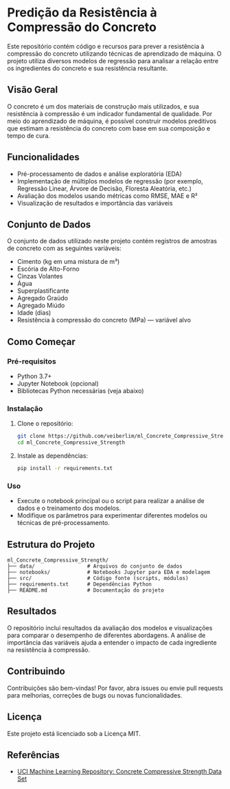 # Predição da Resistência à Compressão do Concreto

Este repositório contém código e recursos para prever a resistência à compressão do concreto utilizando técnicas de aprendizado de máquina. O projeto utiliza diversos modelos de regressão para analisar a relação entre os ingredientes do concreto e sua resistência resultante.

## Visão Geral

O concreto é um dos materiais de construção mais utilizados, e sua resistência à compressão é um indicador fundamental de qualidade. Por meio do aprendizado de máquina, é possível construir modelos preditivos que estimam a resistência do concreto com base em sua composição e tempo de cura.

## Funcionalidades

- Pré-processamento de dados e análise exploratória (EDA)
- Implementação de múltiplos modelos de regressão (por exemplo, Regressão Linear, Árvore de Decisão, Floresta Aleatória, etc.)
- Avaliação dos modelos usando métricas como RMSE, MAE e R²
- Visualização de resultados e importância das variáveis

## Conjunto de Dados

O conjunto de dados utilizado neste projeto contém registros de amostras de concreto com as seguintes variáveis:
- Cimento (kg em uma mistura de m³)
- Escória de Alto-Forno
- Cinzas Volantes
- Água
- Superplastificante
- Agregado Graúdo
- Agregado Miúdo
- Idade (dias)
- Resistência à compressão do concreto (MPa) — variável alvo

## Como Começar

### Pré-requisitos

- Python 3.7+
- Jupyter Notebook (opcional)
- Bibliotecas Python necessárias (veja abaixo)

### Instalação

1. Clone o repositório:
   ```bash
   git clone https://github.com/veiberlim/ml_Concrete_Compressive_Strength.git
   cd ml_Concrete_Compressive_Strength
   ```

2. Instale as dependências:
   ```bash
   pip install -r requirements.txt
   ```

### Uso

- Execute o notebook principal ou o script para realizar a análise de dados e o treinamento dos modelos.
- Modifique os parâmetros para experimentar diferentes modelos ou técnicas de pré-processamento.

## Estrutura do Projeto

```
ml_Concrete_Compressive_Strength/
├── data/                 # Arquivos do conjunto de dados
├── notebooks/            # Notebooks Jupyter para EDA e modelagem
├── src/                  # Código fonte (scripts, módulos)
├── requirements.txt      # Dependências Python
├── README.md             # Documentação do projeto
```

## Resultados

O repositório inclui resultados da avaliação dos modelos e visualizações para comparar o desempenho de diferentes abordagens. A análise de importância das variáveis ajuda a entender o impacto de cada ingrediente na resistência à compressão.

## Contribuindo

Contribuições são bem-vindas! Por favor, abra issues ou envie pull requests para melhorias, correções de bugs ou novas funcionalidades.

## Licença

Este projeto está licenciado sob a Licença MIT.

## Referências

- [UCI Machine Learning Repository: Concrete Compressive Strength Data Set](https://archive.ics.uci.edu/ml/datasets/Concrete+Compressive+Strength)
